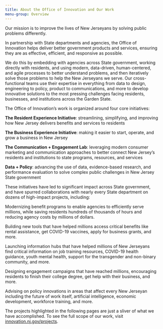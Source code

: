 ```yaml
---
title: About the Office of Innovation and Our Work
menu-group: Overview
---
```


Our mission is to improve the lives of New Jerseyans by solving public problems differently.

In partnership with State departments and agencies, the Office of Innovation helps deliver better government products and services, ensuring they are as effective, efficient, and responsive as possible.

We do this by embedding with agencies across State government, working directly with residents, and using modern, data-driven, human-centered, and agile processes to better understand problems, and then iteratively solve those problems to help the New Jerseyans we serve. Our cross-functional teams use their expertise in everything from data to design, engineering to policy, product to communications, and more to develop innovative solutions to the most pressing challenges facing residents, businesses, and institutions across the Garden State.

The Office of Innovation’s work is organized around four core initiatives:

<div class="usa-alert usa-alert--info usa-alert--no-icon">
    <div class="usa-alert__body">
        <p class="usa-alert__text"><strong>The Resident Experience Initiative</strong>: streamlining, simplifying, and improving how New Jersey delivers benefits and services to residents</p>
    </div>
</div>

<div class="usa-alert usa-alert--info usa-alert--no-icon">
    <div class="usa-alert__body">
        <p class="usa-alert__text"><strong>The Business Experience Initiative</strong>: making it easier to start, operate, and grow a business in New Jersey</p>
    </div>
</div>

<div class="usa-alert usa-alert--info usa-alert--no-icon">
    <div class="usa-alert__body">
        <p class="usa-alert__text"><strong>The Communication + Engagement Lab</strong>: leveraging modern consumer marketing and communication approaches to better connect New Jersey’s residents and institutions to state programs, resources, and services</p>
    </div>
</div>

<div class="usa-alert usa-alert--info usa-alert--no-icon">
    <div class="usa-alert__body">
        <p class="usa-alert__text"><strong>Data + Policy</strong>: advancing the use of data, evidence-based research, and performance evaluation to solve complex public challenges in New Jersey State government</p>
    </div>
</div>

These initiatives have led to significant impact across State government, and have spurred collaborations with nearly every State department on dozens of high-impact projects, including:

<div class="usa-alert usa-alert--info usa-alert--no-icon">
    <div class="usa-alert__body">
        <p class="usa-alert__text">Modernizing benefit programs to enable agencies to efficiently serve millions, while saving residents hundreds of thousands of hours and reducing agency costs by millions of dollars.</p>
    </div>
</div>

<div class="usa-alert usa-alert--info usa-alert--no-icon">
    <div class="usa-alert__body">
        <p class="usa-alert__text">Building new tools that have helped millions access critical benefits like rental assistance, get COVID-19 vaccines, apply for business grants, and more.</p>
    </div>
</div>

<div class="usa-alert usa-alert--info usa-alert--no-icon">
    <div class="usa-alert__body">
        <p class="usa-alert__text">Launching information hubs that have helped millions of New Jerseyans find critical information on job training resources, COVID-19 health guidance, youth mental health, support for the transgender and non-binary community, and more.</p>
    </div>
</div>
<div class="usa-alert usa-alert--info usa-alert--no-icon">
    <div class="usa-alert__body">
        <p class="usa-alert__text">Designing engagement campaigns that have reached millions, encouraging residents to finish their college degree, get help with their business, and more.</p>
    </div>
</div>
<div class="usa-alert usa-alert--info usa-alert--no-icon">
    <div class="usa-alert__body">
        <p class="usa-alert__text">Advising on policy innovations in areas that affect every New Jerseyan including the future of work itself, artificial intelligence, economic development, workforce training, and more.</p>
    </div>
</div>

The projects highlighted in the following pages are just a sliver of what we have accomplished. To see the full scope of our work, visit [innovation.nj.gov/projects](https://innovation.nj.gov/projects).
